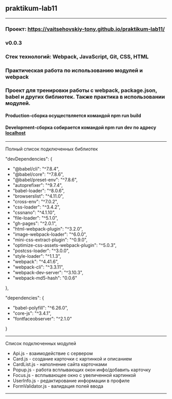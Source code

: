 ## praktikum-lab11
____

### Проект: https://vaitsehovskiy-tony.github.io/praktikum-lab11/

### v0.0.3

### Стек технологий: Webpack, JavaScript, Git, CSS, HTML


### Практическая работа по использованию модулей и webpack

### Проект для тренировки работы с webpack, package.json, babel и других библиотек. Также практика в использовании модулей.

#### Production-сборка осуществляется командой npm run build
#### Development-сборка собирается командой npm run dev по адресу [localhost](http://localhost:8080/)


___


Полный список подключенных библиотек
  
"devDependencies": {  

 * "@babel/cli": "^7.8.4",  
 * "@babel/core": "^7.8.6",  
 * "@babel/preset-env": "^7.8.6",    
 * "autoprefixer": "^9.7.4",  
 * "babel-loader": "^8.0.6",
 * "browserslist": "^4.11.0",  
 * "cross-env": "^7.0.2",  
 * "css-loader": "^3.4.2",  
 * "cssnano": "^4.1.10",  
 * "file-loader": "^5.1.0",  
 * "gh-pages": "^2.0.1",  
 * "html-webpack-plugin": "^3.2.0",  
 * "image-webpack-loader": "^6.0.0",  
 * "mini-css-extract-plugin": "^0.9.0",  
 * "optimize-css-assets-webpack-plugin": "^5.0.3",  
 * "postcss-loader": "^3.0.0",  
 * "style-loader": "^1.1.3",  
 * "webpack": "^4.41.6",  
 * "webpack-cli": "^3.3.11",  
 * "webpack-dev-server": "^3.10.3",  
 * "webpack-md5-hash": "0.0.6"  

  },  

  "dependencies": {  

 * "babel-polyfill": "^6.26.0",   
 * "core-js": "^3.4.1",
 * "fontfaceobserver": "^2.1.0"  
  

  }  

___

Список подключенных модулей 

 * Api.js - взаимодействие с сервером  
 * Card.js - создание карточки с картинкой и описанием  
 * CardList.js - наполнение сайта карточками  
 * Popup.js - работа всплывающих окон инфо/добавить карточку  
 * Focus.js - всплывающее окно с увеличенной картинкой  
 * UserInfo.js - редактирование информации в профиле  
 * FormValidator.js - валидация полей ввода  

__________________
